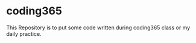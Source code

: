 # coding365 

This Repository is to put some code written during coding365 class or my daily practice.